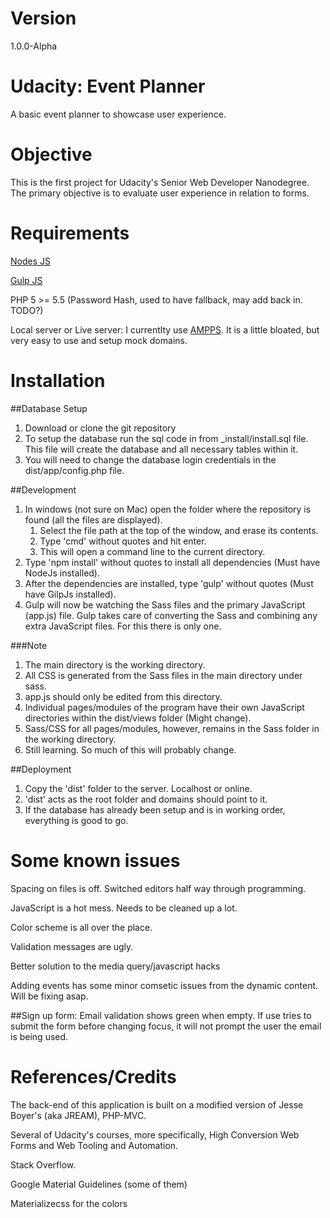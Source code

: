 # Version
1.0.0-Alpha

# Udacity: Event Planner
A basic event planner to showcase user experience.

# Objective
This is the first project for Udacity's Senior Web Developer Nanodegree. The primary objective is to evaluate user experience in relation to forms. 

# Requirements
[Nodes JS](https://nodejs.org/en/)

[Gulp JS](http://gulpjs.com/)

PHP 5 >= 5.5 (Password Hash, used to have fallback, may add back in. TODO?)

Local server or Live server: I currentlty use [AMPPS](http://www.ampps.com/). It is a little bloated, but very easy to use and setup mock domains.

# Installation
##Database Setup
1. Download or clone the git repository
2. To setup the database run the sql code in from _install/install.sql file. This file will create the database and all necessary tables within it.
3. You will need to change the database login credentials in the dist/app/config.php file.  

##Development
1. In windows (not sure on Mac) open the folder where the repository is found (all the files are displayed). 
    1. Select the file path at the top of the window, and erase its contents. 
    2. Type 'cmd' without quotes and hit enter.
    3. This will open a command line to the current directory. 
3. Type 'npm install' without quotes to install all dependencies (Must have NodeJs installed).
4. After the dependencies are installed, type 'gulp' without quotes (Must have GilpJs installed).
5. Gulp will now be watching the Sass files and the primary JavaScript (app.js) file. Gulp takes care of converting the Sass and combining any extra JavaScript files. For this there is only one.

###Note
1. The main directory is the working directory.
2. All CSS is generated from the Sass files in the main directory under sass. 
3. app.js should only  be edited from this directory. 
4. Individual pages/modules of the program have their own JavaScript directories within the dist/views folder (Might change).
5. Sass/CSS for all pages/modules, however, remains in the Sass folder in the working directory.
5. Still learning. So much of this will probably change.

##Deployment
1. Copy the 'dist' folder to the server. Localhost or online.
2. 'dist' acts as the root folder and domains should point to it.
3. If the database has already been setup and is in working order, everything is good to go.

# Some known issues
Spacing on files is off.  Switched editors half way through programming.

JavaScript is a hot mess. Needs to be cleaned up a lot.

Color scheme is all over the place.

Validation messages are ugly.

Better solution to the media query/javascript hacks

Adding events has some minor comsetic issues from the dynamic content.  Will be fixing asap.

##Sign up form: 
Email validation shows green when empty.
If use tries to submit the form before changing focus, it will not prompt the user the email is being used.

# References/Credits
The back-end of this application is built on a modified version of Jesse Boyer's (aka JREAM), PHP-MVC. 

Several of Udacity's courses, more specifically, High Conversion Web Forms and Web Tooling and Automation.

Stack Overflow.

Google Material Guidelines (some of them)

Materializecss for the colors
 